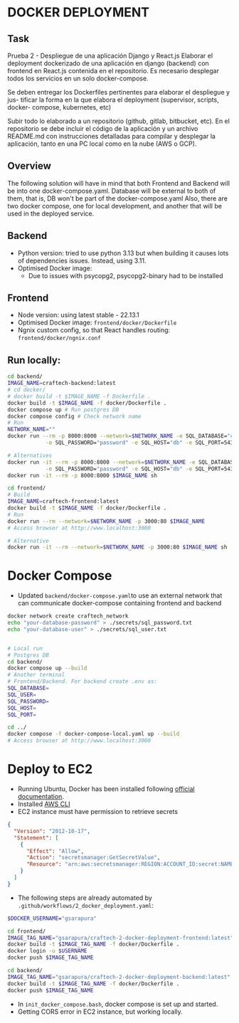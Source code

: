 # DOCKER DEPLOYMENT

## Task
Prueba 2 - Despliegue de una aplicación Django y React.js Elaborar
el deployment dockerizado de una aplicación en django (backend) con frontend
en React.js contenida en el repositorio. Es necesario desplegar todos los servicios
en un solo docker-compose.

Se deben entregar los Dockerfiles pertinentes para elaborar el despliegue y jus-
tificar la forma en la que elabora el deployment (supervisor, scripts, docker-
compose, kubernetes, etc)

Subir todo lo elaborado a un repositorio (github, gitlab, bitbucket, etc). En el
repositorio se debe incluir el código de la aplicación y un archivo README.md
con instrucciones detalladas para compilar y desplegar la aplicación, tanto en
una PC local como en la nube (AWS o GCP).

## Overview
The following solution will have in mind that both Frontend and Backend will be into one docker-compose.yaml. 
Database will be external to both of them, that is, DB won't be part of the docker-compose.yaml
Also, there are two docker compose, one for local development, and another that will be used in the deployed service.

## Backend
* Python version: tried to use python 3.13 but when building it causes lots of dependencies issues. Instead, using 3.11.
* Optimised Docker image:
    - Due to issues with psycopg2, psycopg2-binary had to be installed

## Frontend
- Node version: using latest stable - 22.13.1
- Optimised Docker image: `frontend/docker/Dockerfile`
- Ngnix custom config, so that React handles routing: `frontend/docker/ngnix.conf`

## Run locally:
```sh
cd backend/
IMAGE_NAME=craftech-backend:latest
# cd docker/
# docker build -t $IMAGE_NAME -f Dockerfile .
docker build -t $IMAGE_NAME -f docker/Dockerfile .
docker compose up # Run postgres DB
docker compose config # Check network name
# Run
NETWORK_NAME=""
docker run --rm -p 8000:8000 --network=$NETWORK_NAME -e SQL_DATABASE="core" -e SQL_USER="user" \
            -e SQL_PASSWORD="password" -e SQL_HOST="db" -e SQL_PORT=5432 $IMAGE_NAME

# Alternatives
docker run -it --rm -p 8000:8000 --network=$NETWORK_NAME -e SQL_DATABASE="core" -e SQL_USER="user" \
            -e SQL_PASSWORD="password" -e SQL_HOST="db" -e SQL_PORT=5432 $IMAGE_NAME sh
docker run -it --rm -p 8000:8000 $IMAGE_NAME sh

cd frontend/
# Build
IMAGE_NAME=craftech-frontend:latest
docker build -t $IMAGE_NAME -f docker/Dockerfile .
# Run
docker run --rm --network=$NETWORK_NAME -p 3000:80 $IMAGE_NAME
# Access browser at http://www.localhost:3000

# Alternative
docker run -it --rm --network=$NETWORK_NAME -p 3000:80 $IMAGE_NAME sh
```

# Docker Compose
- Updated `backend/docker-compose.yaml`to use an external network that can communicate docker-compose containing frontend and backend

```sh
docker network create craftech_network
echo "your-database-password" > ./secrets/sql_password.txt
echo "your-database-user" > ./secrets/sql_user.txt


# Local run
# Postgres DB
cd backend/
docker compose up --build
# Another terminal
# Frontend/Backend. For backend create .env as:
SQL_DATABASE=
SQL_USER=
SQL_PASSWORD=
SQL_HOST=
SQL_PORT=

cd ../
docker compose -f docker-compose-local.yaml up --build
# Access browser at http://www.localhost:3000
```

# Deploy to EC2
- Running Ubuntu, Docker has been installed following [official documentation](https://docs.docker.com/engine/install/ubuntu/#install-using-the-repository).
- Installed [AWS CLI](https://docs.aws.amazon.com/cli/latest/userguide/getting-started-install.html)
- EC2 instance must have permission to retrieve secrets
```json
{
  "Version": "2012-10-17",
  "Statement": [
    {
      "Effect": "Allow",
      "Action": "secretsmanager:GetSecretValue",
      "Resource": "arn:aws:secretsmanager:REGION:ACCOUNT_ID:secret:NAME-*" 
    }
  ]
}

```
- The following steps are already automated by `.github/workflows/2_docker_deployment.yaml`:
```sh
$DOCKER_USERNAME="gsarapura"

cd frontend/
IMAGE_TAG_NAME="gsarapura/craftech-2-docker-deployment-frontend:latest"
docker build -t $IMAGE_TAG_NAME -f docker/Dockerfile .
docker login -u $USERNAME
docker push $IMAGE_TAG_NAME

cd backend/
IMAGE_TAG_NAME="gsarapura/craftech-2-docker-deployment-backend:latest"
docker build -t $IMAGE_TAG_NAME -f docker/Dockerfile .
docker push $IMAGE_TAG_NAME
```
- In `init_docker_compose.bash`, docker compose is set up and started.
- Getting CORS error in EC2 instance, but working locally.
